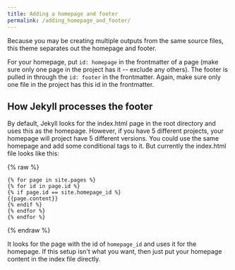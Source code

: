 ```yaml
---
title: Adding a homepage and footer
permalink: /adding_homepage_and_footer/
---
```


Because you may be creating multiple outputs from the same source files, this theme separates out the homepage and footer. 

For your homepage, put `id: homepage` in the frontmatter of a page (make sure only one page in the project has it -- exclude any others). The footer is pulled in through the `id: footer` in the frontmatter. Again, make sure only one file in the project has this id in the frontmatter.

## How Jekyll processes the footer

By default, Jekyll looks for the index.html page in the root directory and uses this as the homepage. However, if you have 5 different projects, your homepage will project have 5 different versions. You could use the same homepage and add some conditional tags to it. But currently the index.html file looks like this:

{% raw %}
```
{% for page in site.pages %}
{% for id in page.id %}
{% if page.id == site.homepage_id %}
{{page.content}}
{% endif %}
{% endfor %}
{% endfor %} 
```
{% endraw %}

It looks for the page with the id of `homepage_id` and uses it for the homepage. If this setup isn't what you want, then just put your homepage content in the index file directly.